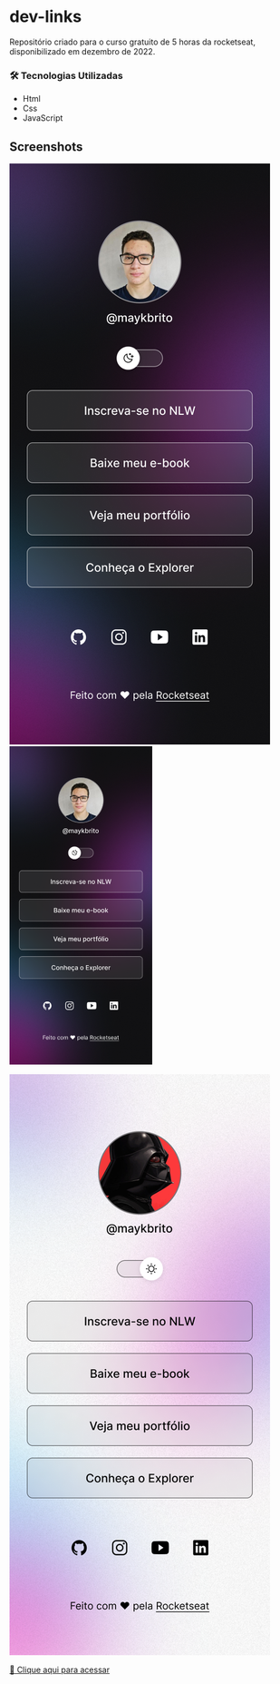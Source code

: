 # dev-links

Repositório criado para o curso gratuito de 5 horas da rocketseat, disponibilizado em dezembro de 2022.

### 🛠 Tecnologias Utilizadas

- Html
- Css
- JavaScript

## Screenshots

![preview](./github/previewDarkMode.png)
<img src="./github/previewDarkMode.png" width="50%" height="50%">

![preview](./github/previewLightMode.png)

<!-- ## Certificado

![preview](./github/certificado.png) -->

[🔗 Clique aqui para acessar](https://gabrielvictorino8266.github.io/dev-links)
